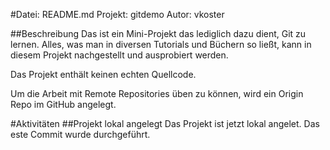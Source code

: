 #Datei: README.md
Projekt: gitdemo
Autor: vkoster

##Beschreibung
Das ist ein Mini-Projekt das lediglich dazu dient, Git zu lernen.
Alles, was man in diversen Tutorials und Büchern so ließt, kann in diesem Projekt nachgestellt
und ausprobiert werden.

Das Projekt enthält keinen echten Quellcode.

Um die Arbeit mit Remote Repositories üben zu können, wird ein Origin Repo im GitHub angelegt.

#Aktivitäten
##Projekt lokal angelegt
Das Projekt ist jetzt lokal angelet.
Das este Commit wurde durchgeführt.